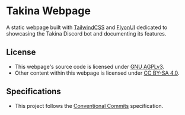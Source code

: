 # Takina Webpage
A static webpage built with [TailwindCSS](https://tailwindcss.com) and [FlyonUI](https://flyonui.com) dedicated to showcasing the Takina Discord bot and documenting its features.

## License
- This webpage's source code is licensed under [GNU AGPLv3](./LICENSE).
- Other content within this webpage is licensed under [CC BY-SA 4.0](./LICENSE.content).

## Specifications
- This project follows the [Conventional Commits](https://www.conventionalcommits.org/en/v1.0.0/) specification.